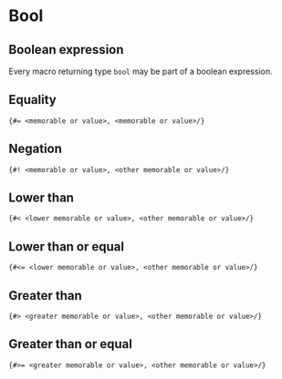 # Bool
## Boolean expression

Every macro returning type `bool` may be part of a boolean expression.

## Equality

```
{#= <memorable or value>, <memorable or value>/}
```

## Negation

```
{#! <memorable or value>, <other memorable or value>/}
```

## Lower than

```
{#< <lower memorable or value>, <other memorable or value>/}
```

## Lower than or equal

```
{#<= <lower memorable or value>, <other memorable or value>/}
```

## Greater than

```
{#> <greater memorable or value>, <other memorable or value>/}
```

## Greater than or equal

```
{#>= <greater memorable or value>, <other memorable or value>/}
```
